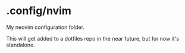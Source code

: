# .config/nvim

My neovim configuration folder.

This will get added to a dotfiles repo in the near future, but for now it's standalone.
